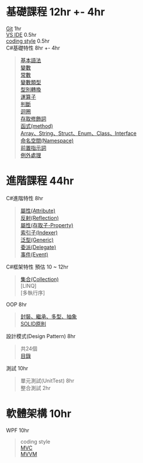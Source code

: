 # 基礎課程  12hr +- 4hr
[Git](/Git版本控制.md)             1hr  
[VS IDE](/VisualStudioIDE.md)          0.5hr  
[coding style](/CodingStyle.md)    0.5hr  
C#基礎特性      8hr +- 4hr
> [基本語法](/基本語法.md)  
> [變數](/變數.md)  
> [常數](/變數.md)  
> [變數類型](/變數.md)    
> [型別轉換](/變數.md)    
> [運算子](/運算子.md)  
> [判斷](/判斷.md)  
> [迴圈](/迴圈.md)  
> [存取修飾詞](/存取修飾詞.md)  
> [函式(method)](/函式.md)  
> [Array、String、Struct、Enum、Class、Interface](/多個類型.md
)  
> [命名空間(Namespace)](/命名空間.md)  
> [前置指示詞](/前置處理指示詞.md)  
> [例外處理](/例外處理.md)  

# 進階課程  44hr
C#進階特性 8hr
> [屬性(Attribute)](/屬性Attribute.md)  
> [反射(Reflection)](/反射Reflection.md)  
> [屬性(存取子-Property)](/屬性Property.md)  
> [索引子(Indexer)](/索引子indexer.md)   
> [泛型(Generic)](/泛型Generic.md)   
> [委派(Delegate)](/委派Delegate.md)  
> [事件(Event)](/事件Event.md)  


C#框架特性  預估 10 ~ 12hr 
> [集合(Collection)](/集合Collections.md)  
> [LINQ]   
> [多執行序]  

OOP 8hr
> [封裝、繼承、多型、抽象](/封裝、繼承、多型、抽象.md)  
> [SOLID原則](/SOLID.md)  

設計模式(Design Pattern) 8hr  
> 共24個   
> [目錄](/DP目錄.md) 

測試 10hr
> 單元測試(UnitTest)    8hr  
> 整合測試              2hr

# 軟體架構  10hr
WPF 10hr  
> coding style  
> [MVC](/MVC.md)  
> [MVVM](/MVVM.md)  